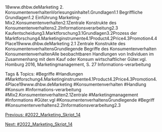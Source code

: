 18www.dhbw.deMarketing
2. KonsumentenverhaltenVorlesungsinhalte1.Grundlagen1.1 Begriffliche Grundlagen1.2 Einführung Marketing-Mix2.Konsumentenverhalten2.1Zentrale Konstrukte des Konsumentenverhaltens2.2Informationsverarbeitung2.3 Kaufentscheidung3.Marktforschung3.1Grundlagen3.2Prozess der Marktforschung4.Marketinginstrumente4.1Product4.2Price4.3Promotion4.4Place19www.dhbw.deMarketing
2.1 Zentrale Konstrukte des KonsumentenverhaltensGrundlegende Begriffe des Konsumentenverhalten
KonsumentenverhaltenAlle beobachtbaren Handlungen von Individuen im Zusammenhang mit dem Kauf oder Konsum wirtschaftlicher Güter.vgl. Homburg 2016, Marketingmanagement, S. 27
Informations-verarbeitung

   Tags & Topics:
   #Begriffe
   #Handlungen
   #Marktforschung4.Marketinginstrumente4.1Product4.2Price4.3Promotion4.4Place19www.dhbw.deMarketing
   #Konsumentenverhalten
   #Handlung
   #Konsum
   #Informations-verarbeitung
   #Mix2.Konsumentenverhalten2.1Zentrale
   #Marketingmanagement
   #Informations
   #Güter.vgl
   #KonsumentenverhaltensGrundlegende
   #Begriff
   #Konsumentenverhaltens2.2Informationsverarbeitung2.3

[Previous: #2022_Marketing_Skript_14](2022_Marketing_Skript_14.md)

[Next: #2022_Marketing_Skript_14](2022_Marketing_Skript_14.md)